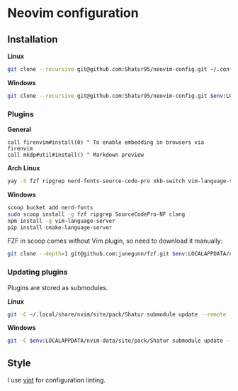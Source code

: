 # Neovim configuration

## Installation

**Linux**

```bash
git clone --recursive git@github.com:Shatur95/neovim-config.git ~/.config/nvim
```

**Windows**

```bash
git clone --recursive git@github.com:Shatur95/neovim-config.git $env:LOCALAPPDATA/nvim
```

### Plugins

**General**

```vim
call firenvim#install(0) " To enable embedding in browsers via firenvim
call mkdp#util#install() " Markdown preview
```

**Arch Linux**

```bash
yay -S fzf ripgrep nerd-fonts-source-code-pro xkb-switch vim-language-server cmake-language-server bash-language-server lua-language-server-git lldb
```

**Windows**

```bash
scoop bucket add nerd-fonts
sudo scoop install -g fzf ripgrep SourceCodePro-NF clang
npm install -g vim-language-server
pip install cmake-language-server
```

FZF in scoop comes without Vim plugin, so need to download it manually:

```bash
git clone --depth=1 git@github.com:junegunn/fzf.git $env:LOCALAPPDATA/nvim/pack/plugins/start/fzf
```

### Updating plugins

Plugins are stored as submodules.

**Linux**

```bash
git -C ~/.local/share/nvim/site/pack/Shatur submodule update --remote
```

**Windows**

```bash
git -C $env:LOCALAPPDATA/nvim-data/site/pack/Shatur submodule update --remote
```

## Style

I use [vint](https://github.com/Vimjas/vint) for configuration linting.
